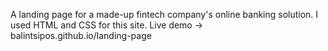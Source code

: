 A landing page for a made-up fintech company's online banking solution.
I used HTML and CSS for this site.
Live demo -> balintsipos.github.io/landing-page